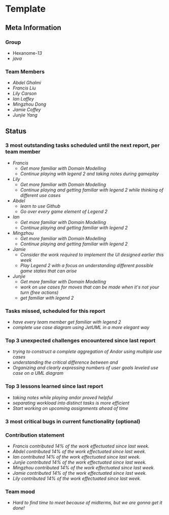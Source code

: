 # Template

## Meta Information

### Group

 * Hexanome-*13*
 * *java*

### Team Members

 * *Abdel Ghalmi*
 * *Francis Liu*
 * *Lily Carson*
 * *Ian Laffey*
 * *Mingzhou Dong*
 * *Jamie Coffey*
 * *Junjie Yang*

## Status

### 3 most outstanding tasks scheduled until the next report, per team member

 * *Francis*
   * *Get more familiar with Domain Modelling*
   * *Continue playing with legend 2 and taking notes during gameplay*
 * *Lily*
   * *Get more familiar with Domain Modelling*
   * *Continue playing and getting familiar with legend 2 while thinking of different use cases*
 * *Abdel*
   * *learn to use Github*
   * *Go over every game element of Legend 2*
 * *Ian*
   * *Get more familiar with Domain Modelling*
   * *Continue playing and getting familiar with legend 2*
 * *Mingzhou*
   * *Get more familiar with Domain Modelling*
   * *Continue playing and getting familiar with legend 2*
 * *Jamie*
   * *Consider the work required to implement the UI designed earlier this week*
   * *Play Legend 2 with a focus on understanding different possible game states that can arise*
 * *Junjie*
   * *Get more familiar with Domain Modelling*
   * *work on use cases for moves that can be made when it's not your turn (free actions)*
   * *get familiar with legend 2*

### Tasks missed, scheduled for this report

 * *have every team member get familiar with legend 2*
 * *complete use case diagram using JetUML in a more elegant way*

### Top 3 unexpected challenges encountered since last report

 * *trying to construct a complete aggregation of Andor using multiple use cases*
 * *understanding the critical difference between <include> and <extend>*
 * *Organizing and clearly expressing numbers of user goals leveled use case on a UML diagram* 

### Top 3 lessons learned since last report

 * *taking notes while playing andor proved helpful*
 * *separating workload into distinct tasks is more efficient*
 * *Start working on upcoming assignments ahead of time*

### 3 most critical bugs in current functionality (optional)



### Contribution statement

 * *Francis contributed 14% of the work effectuated since last week.*
 * *Abdel contributed 14% of the work effectuated since last week.*
 * *Ian contributed 14% of the work effectuated since last week.*
 * *Junjie contributed 14% of the work effectuated since last week.*
 * *Mingzhou contributed 14% of the work effectuated since last week.*
 * *Jamie contributed 14% of the work effectuated since last week.*
 * *Lily contributed 14% of the work effectuated since last week.*

### Team mood

 * *Hard to find time to meet because of midterms, but we are gonna get it done!*
